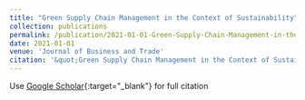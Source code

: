 ```yaml
---
title: "Green Supply Chain Management in the Context of Sustainability"
collection: publications
permalink: /publication/2021-01-01-Green-Supply-Chain-Management-in-the-Context-of-Sustainabili
date: 2021-01-01
venue: 'Journal of Business and Trade'
citation: '&quot;Green Supply Chain Management in the Context of Sustainability.&quot; Journal of Business and Trade, 2021.'
---
```

Use [Google Scholar](https://scholar.google.com/scholar?q=Green+Supply+Chain+Management+in+the+Context+of+Sustainability){:target="_blank"} for full citation